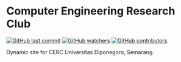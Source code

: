 # Computer Engineering Research Club

[![GitHub last commit](https://img.shields.io/github/last-commit/fannyhasbi/cerc.svg?style=flat-square)](https://github.com/fannyhasbi/cerc/commits/master)
[![GitHub watchers](https://img.shields.io/github/watchers/fannyhasbi/cerc.svg?style=flat-square&label=Watch)](https://github.com/fannyhasbi/cerc/watchers)
[![GitHub contributors](https://img.shields.io/github/contributors/fannyhasbi/cerc.svg?style=flat-square)](https://github.com/fannyhasbi/cerc/graphs/contributors)

Dynamic site for CERC Universitas Diponegoro, Semarang.